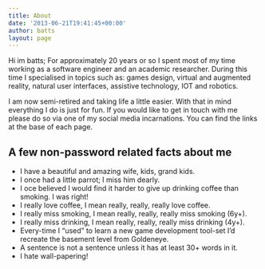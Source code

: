 ```yaml
---
title: About
date: '2013-06-21T19:41:45+00:00'
author: batts
layout: page
---
```


Hi im batts; For approximately 20 years or so I spent most of my time working as a software engineer and an academic researcher. During this time I specialised in topics such as: games design, virtual and augmented reality, natural user interfaces, assistive technology, IOT and robotics.

I am now semi-retired and taking life a little easier. With that in mind everything I do is just for fun. If you would like to get in touch with me please do so via one of my social media incarnations. You can find the links at the base of each page.

## A few non-password related facts about me

- I have a beautiful and amazing wife, kids, grand kids.
- I once had a little parrot; I miss him dearly.
- I oce believed I would find it harder to give up drinking coffee than smoking. I was right!
- I really love coffee, I mean really, really, really love coffee.
- I really miss smoking, I mean really, really, really miss smoking (6y+).
- I really miss drinking, I mean really, really, really miss drinking (4y+).
- Every-time I “used” to learn a new game development tool-set I’d recreate the basement level from Goldeneye.
- A sentence is not a sentence unless it has at least 30+ words in it.
- I hate wall-papering!